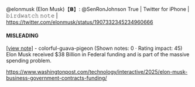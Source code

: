 @elonmusk (Elon Musk)【𝗕】: @SenRonJohnson True | Twitter for iPhone | 𝚋𝚒𝚛𝚍𝚠𝚊𝚝𝚌𝚑 𝚗𝚘𝚝𝚎 | https://twitter.com/elonmusk/status/1907332345234960666

#### MISLEADING

[[view note]](https://x.com/i/birdwatch/n/1907364775140507788) - colorful-guava-pigeon (Shown notes: 0 · Rating impact: 45)\
Elon Musk received $38 Billion in Federal funding and is part of the massive spending problem.

https://www.washingtonpost.com/technology/interactive/2025/elon-musk-business-government-contracts-funding/
